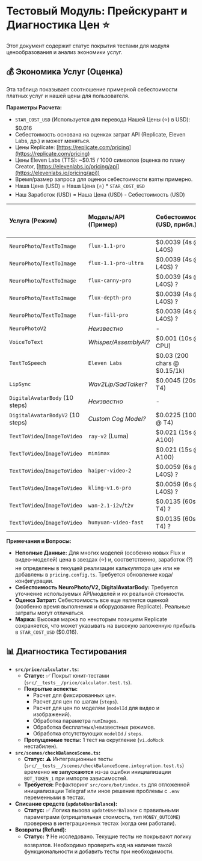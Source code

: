 # Тестовый Модуль: Прейскурант и Диагностика Цен ⭐

Этот документ содержит статус покрытия тестами для модуля ценообразования и анализ экономики услуг.

## 💰 Экономика Услуг (Оценка)

Эта таблица показывает соотношение примерной себестоимости платных услуг и нашей цены для пользователя.

**Параметры Расчета:**
*   `STAR_COST_USD` (Используется для перевода Нашей Цены (⭐) в USD): $0.016
*   Себестоимость основана на оценках затрат API (Replicate, Eleven Labs, др.) и может меняться.
*   Цены Replicate: [https://replicate.com/pricing](https://replicate.com/pricing)
*   Цены Eleven Labs (TTS): ~$0.15 / 1000 символов (оценка по плану Creator, [https://elevenlabs.io/pricing/api](https://elevenlabs.io/pricing/api))
*   Время/размер запроса для оценки себестоимости взяты примерно.
*   Наша Цена (USD) = Наша Цена (⭐) * `STAR_COST_USD`
*   Наш Заработок (USD) = Наша Цена (USD) - Себестоимость (USD)

| Услуга (Режим)                 | Модель/API (Пример)            | Себестоимость (USD, прибл.) | Наша Цена (⭐) | Наша Цена (USD) | Наш Заработок (USD, прибл.) |
| :----------------------------- | :----------------------------- | :-------------------------- | :------------- | :--------------- | :--------------------------- |
| `NeuroPhoto`/`TextToImage`     | `flux-1.1-pro`                 | $0.0039 (4s @ L40S)         | 5              | $0.080           | $0.076                       |
| `NeuroPhoto`/`TextToImage`     | `flux-1.1-pro-ultra`           | $0.0039 (4s @ L40S) ?       | ?              | ?                | ?                            |
| `NeuroPhoto`/`TextToImage`     | `flux-canny-pro`               | $0.0039 (4s @ L40S) ?       | ?              | ?                | ?                            |
| `NeuroPhoto`/`TextToImage`     | `flux-depth-pro`               | $0.0039 (4s @ L40S) ?       | ?              | ?                | ?                            |
| `NeuroPhoto`/`TextToImage`     | `flux-fill-pro`                | $0.0039 (4s @ L40S) ?       | ?              | ?                | ?                            |
| `NeuroPhotoV2`                 | *Неизвестно*                   | -                           | 14             | $0.224           | -                            |
| `VoiceToText`                  | *Whisper/AssemblyAI?*          | $0.001 (10s @ CPU)          | 4              | $0.064           | $0.063                       |
| `TextToSpeech`                 | `Eleven Labs`                  | $0.03 (200 chars @ $0.15/1k)| 3              | $0.048           | $0.012                       |
| `LipSync`                      | *Wav2Lip/SadTalker?*           | $0.0045 (20s @ T4)          | 2              | $0.032           | $0.028                       |
| `DigitalAvatarBody` (10 steps) | *Неизвестно*                   | -                           | 93             | $1.488           | -                            |
| `DigitalAvatarBodyV2` (10 steps)| *Custom Cog Model?*            | $0.0225 (100s @ T4)         | 187            | $2.992           | $2.969                       |
| `TextToVideo`/`ImageToVideo`   | `ray-v2` (Luma)                | $0.021 (15s @ A100)         | 16             | $0.256           | $0.235                       |
| `TextToVideo`/`ImageToVideo`   | `minimax`                      | $0.021 (15s @ A100)         | 46             | $0.736           | $0.715                       |
| `TextToVideo`/`ImageToVideo`   | `haiper-video-2`               | $0.0059 (6s @ L40S) ?       | ?              | ?                | ?                            |
| `TextToVideo`/`ImageToVideo`   | `kling-v1.6-pro`               | $0.0059 (6s @ L40S) ?       | ?              | ?                | ?                            |
| `TextToVideo`/`ImageToVideo`   | `wan-2.1-i2v`/`t2v`            | $0.0135 (60s @ T4) ?        | ?              | ?                | ?                            |
| `TextToVideo`/`ImageToVideo`   | `hunyuan-video-fast`           | $0.0135 (60s @ T4) ?        | ?              | ?                | ?                            |

**Примечания и Вопросы:**
*   **Неполные Данные:** Для многих моделей (особенно новых Flux и видео-моделей) цена в звездах (⭐) и, соответственно, заработок (?) не определены в текущей реализации калькулятора цен или не добавлены в `pricing.config.ts`. Требуется обновление кода/конфигурации.
*   **Себестоимость NeuroPhoto/V2, DigitalAvatarBody:** Требуется уточнение используемых API/моделей и их реальной стоимости.
*   **Оценка Затрат:** Себестоимость все еще является оценкой (особенно время выполнения и оборудование Replicate). Реальные затраты могут отличаться.
*   **Маржа:** Высокая маржа по некоторым позициям Replicate сохраняется, что может указывать на высокую заложенную прибыль в `STAR_COST_USD` ($0.016).

## 📊 Диагностика Тестирования

*   **`src/price/calculator.ts`:**
    *   **Статус:** ✅ Покрыт юнит-тестами (`src/__tests__/price/calculator.test.ts`).
    *   **Покрытые аспекты:**
        *   Расчет для фиксированных цен.
        *   Расчет для цен по шагам (`steps`).
        *   Расчет для цен по моделям (`modelId` для видео и изображений).
        *   Обработка параметра `numImages`.
        *   Обработка бесплатных/неизвестных режимов.
        *   Обработка отсутствующих `modelId` / `steps`.
    *   **Пропущенные тесты:** 1 тест на округление (`vi.doMock` нестабилен).
*   **`src/scenes/checkBalanceScene.ts`:**
    *   **Статус:** ⚠️ Интеграционные тесты (`src/__tests__/scenes/checkBalanceScene.integration.test.ts`) временно **не запускаются** из-за ошибки инициализации `BOT_TOKEN_1` при импорте зависимостей.
    *   **Требуется:** Рефакторинг `src/core/bot/index.ts` для отложенной инициализации Telegraf или иное решение проблемы с `.env` переменными в тестах.
*   **Списание средств (`updateUserBalance`):**
    *   **Статус:** ✅ Логика вызова `updateUserBalance` с правильными параметрами (отрицательная стоимость, тип `MONEY_OUTCOME`) проверена в интеграционных тестах (когда они работали).
*   **Возвраты (Refund):**
    *   **Статус:** ❓ Не исследовано. Текущие тесты не покрывают логику возвратов. Необходимо проверить код на наличие такой функциональности и добавить тесты при необходимости. 